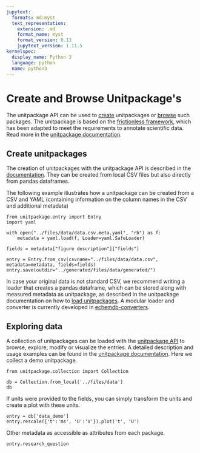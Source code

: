 ```yaml
---
jupytext:
  formats: md:myst
  text_representation:
    extension: .md
    format_name: myst
    format_version: 0.13
    jupytext_version: 1.11.5
kernelspec:
  display_name: Python 3
  language: python
  name: python3
---
```

# Create and Browse Unitpackage's

The unitpackage API can be used to [create](https://echemdb.github.io/unitpackage/usage/load_and_save.html#create-local-unitpackages) unitpackages or [browse](https://echemdb.github.io/unitpackage/usage/local_collection.html) such packages. The unitpackage is based on the [frictionless framework](https://framework.frictionlessdata.io/), which has been adapted to meet the requirements to annotate scientific data.
Read more in the [unitpackage documentation](https://echemdb.github.io/unitpackage/usage/unitpackage.html).

## Create unitpackages

The creation of unitpackages with the unitpackage API is described in the [documentation](https://echemdb.github.io/unitpackage/usage/load_and_save.html). They can be created from local CSV files but also directly from pandas dataframes.

The following example illustrates how a unitpackage can be created from a CSV and YAML (containing information on the column names in the CSV and additional metadata)

```{code-cell} ipython3
from unitpackage.entry import Entry
import yaml

with open("../files/data/data.csv.meta.yaml", "rb") as f:
    metadata = yaml.load(f, Loader=yaml.SafeLoader)

fields = metadata["figure description"]["fields"]

entry = Entry.from_csv(csvname="../files/data/data.csv", metadata=metadata, fields=fields)
entry.save(outdir="../generated/files/data/generated/")
```

In case your original data is not standard CSV, we recommend writing a loader that creates a pandas dataframe, which can be stored along with measured metadata as unitpackage, as described in the unitpackage documentation on how to [load unitpackages](https://echemdb.github.io/unitpackage/usage/load_and_save.html#load-entries).
A modular loader and converter is currently developed in [echemdb-converters](https://echemdb.github.io/echemdb-converters/).

## Exploring data

A collection of unitpackages can be loaded with the [unitpackage API](https://echemdb.github.io/unitpackage/usage/local_collection.html) to browse, explore, modify or visualize the entries. A detailed description and usage examples can be found in the [unitpackage documentation](https://echemdb.github.io/unitpackage/usage/unitpackage_usage.html).
Here we collect a demo unitpackage.

```{code-cell} ipython3
from unitpackage.collection import Collection

db = Collection.from_local('../files/data')
db
```

If units were provided to the fields, you can simply transform the units and create a plot with these units.

 ```{code-cell} ipython3
entry = db['data_demo']
entry.rescale({'t':'ms', 'U':'V'}).plot('t', 'U')
```

Other metadata as accessible as attributes from each package.

```{code-cell} ipython3
entry.research_question
```
